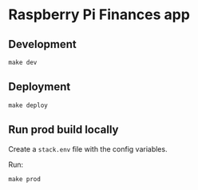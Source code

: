 # Raspberry Pi Finances app

## Development

```
make dev
```

## Deployment

```
make deploy
```

## Run prod build locally

Create a `stack.env` file with the config variables.

Run:
```
make prod
```

